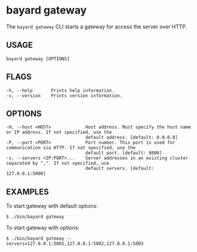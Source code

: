 # bayard gateway

The `bayard gateway` CLI starts a gateway for access the server over HTTP.

## USAGE

    bayard gateway [OPTIONS]

## FLAGS

    -h, --help       Prints help information.
    -v, --version    Prints version information.

## OPTIONS

    -H, --host <HOST>             Host address. Must specify the host name or IP address. If not specified, use the
                                  default address. [default: 0.0.0.0]
    -P, --port <PORT>             Port number. This port is used for communication via HTTP. If not specified, use the
                                  default port. [default: 8000]
    -s, --servers <IP:PORT>...    Server addresses in an existing cluster separated by ",". If not specified, use
                                  default servers. [default: 127.0.0.1:5000]

## EXAMPLES

To start gateway with default options:

```text
$ ./bin/bayard gateway
```

To start gateway with options:

```text
$ ./bin/bayard gateway --servers=127.0.0.1:5001,127.0.0.1:5002,127.0.0.1:5003
```
